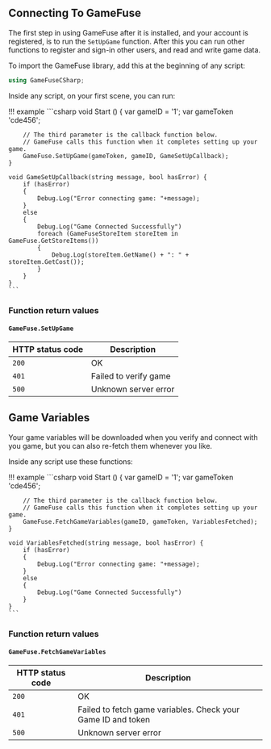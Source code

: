 ## Connecting To GameFuse

The first step in using GameFuse after it is installed, and your account is
registered, is to run the `SetUpGame` function. After this you can run other
functions to register and sign-in other users, and read and write game data.

To import the GameFuse library, add this at the beginning of any script:

```csharp
using GameFuseCSharp;
```

Inside any script, on your first scene, you can run:

!!! example
    ```csharp
    void Start () {
        var gameID = '1';
        var gameToken 'cde456';

        // The third parameter is the callback function below.
        // GameFuse calls this function when it completes setting up your game.
        GameFuse.SetUpGame(gameToken, gameID, GameSetUpCallback);
    }

    void GameSetUpCallback(string message, bool hasError) {
        if (hasError)
        {
            Debug.Log("Error connecting game: "+message);
        }
        else
        {
            Debug.Log("Game Connected Successfully")
            foreach (GameFuseStoreItem storeItem in GameFuse.GetStoreItems())
            {
                Debug.Log(storeItem.GetName() + ": " + storeItem.GetCost());
            }
        }
    }
    ```

### Function return values

#### `GameFuse.SetUpGame`

| HTTP status code | Description |
|------------------|-------------|
| `200`            | OK |
| `401`            | Failed to verify game |
| `500`            | Unknown server error |

## Game Variables

Your game variables will be downloaded when you verify and connect with you
game, but you can also re-fetch them whenever you like.

Inside any script use these functions:

!!! example
    ```csharp
    void Start () {
        var gameID = '1';
        var gameToken 'cde456';

        // The third parameter is the callback function below.
        // GameFuse calls this function when it completes setting up your game.
        GameFuse.FetchGameVariables(gameID, gameToken, VariablesFetched);
    }

    void VariablesFetched(string message, bool hasError) {
        if (hasError)
        {
            Debug.Log("Error connecting game: "+message);
        }
        else
        {
            Debug.Log("Game Connected Successfully")
        }
    }
    ```

### Function return values

#### `GameFuse.FetchGameVariables`

| HTTP status code | Description |
|------------------|-------------|
| `200`              | OK |
| `401`              | Failed to fetch game variables. Check your Game ID and token |
| `500`              | Unknown server error |
